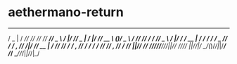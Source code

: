 # aethermano-return
   ___    ____ ______ __ __ ____ ___   __  ___ ___    _  __ ____   _  ___   ____ ______ __  __ ___   _  __
  / _ |  / __//_  __// // // __// _ \ /  |/  // _ |  / |/ // __ \ (_)/ _ \ / __//_  __// / / // _ \ / |/ /
 / __ | / _/   / /  / _  // _/ / , _// /|_/ // __ | /    // /_/ /_  / , _// _/   / /  / /_/ // , _//    / 
/_/ |_|/___/  /_/  /_//_//___//_/|_|/_/  /_//_/ |_|/_/|_/ \____/(_)/_/|_|/___/  /_/   \____//_/|_|/_/|_/  
                                                                                                          
